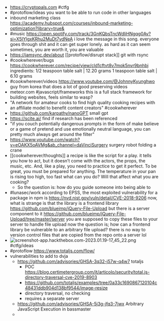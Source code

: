 - https://cryptopals.com #ctfg
- #protoflow/ideas you want to be able to run code in other languages
- inbound marketing class https://academy.hubspot.com/courses/inbound-marketing-optimization?library=true&
- #music https://open.spotify.com/track/3GnKQbsTncWdliHNgqg0Av?si=X5IYlgxKRhu2MuDt7vdNeA i love the message in this song. everyone goes through shit and it can get super lonely. as hard as it can seem sometimes, you are worth it, you are valuable
- https://jamsync.dev/about [[protoflow/disrupt stack]] git with rsync
- #cookwherever/bugs https://cookwherever.com/recipe/view/cld1cftvt8v7mok5nvr9bnhbj
  ingredients:
  1/2 teaspoon table salt | 12.20 grams
  1 teaspoon table salt | 6.10 grams
- #cookwherever/videos https://www.youtube.com/@JohnnyKyunghwo guy from korea that does a lot of good preserving videos
- meteor.com #javascript/frameworks this is a full stack framework for building websites, feels similar to wasp?
- "A network for amateur cooks to find high quality cooking recipes with an affiliate model to benefit content creators" #cookwherever
- https://github.com/karpathy/nanoGPT small gpt
- https://scite.ai/ find if research has been referenced
- "if you couch potentially dangerous prompts in the form of make believe or a game of pretend and use emotionally neutral language, you can pretty much always get around the filter"
- https://www.youtube.com/watch?v=eOAKX5oAVMg&ab_channel=daVinciSurgery surgery robot folding a crane
- [[cookwherever/thoughts]] a recipe is like the script for a play. it tells you how to act, but it doesn’t come with the actors, the props, the music, etc. And, like a play, you need to practice to get it perfect. To be great, you must be prepared for anything. The temperature in your pan is rising too high, too fast what can you do? Will that affect what you are cooking?
	- So the question is: how do you guide someone into being able to
- #lunasec/work according to EPSS, the most exploited vulnerability for a package in npm is https://nvd.nist.gov/vuln/detail/CVE-2018-9206
  now, what is strange is that the library is a frontend library https://github.com/blueimp/jQuery-File-Upload
  but there is a server component to it https://github.com/blueimp/jQuery-File-Upload/tree/master/server
  you are supposed to copy these files to your server to handle file upload
  now the question is; how can a frontend library be vulnerable to an arbitrary file upload?
  there is no way to version control files that are copied from the repo onto a server lol
- ![screenshot-app.hackthebox.com-2023.01.19-17_45_22.png](../assets/screenshot-app.hackthebox.com-2023.01.19-17_45_22_1674179134859_0.png) #ctfg/ideas
- #protoflow https://www.totaljs.com/flow/
- vulnerabilities to add to dvja
	- https://github.com/advisories/GHSA-3q32-j57w-q4w7 totaljs
		- POC https://blog.certimetergroup.com/it/articolo/security/total.js-directory-traversal-cve-2019-8903
		- https://github.com/totaljs/examples/tree/0a33c1690867120104c48431ddb904d138bf9544/image-resize
		- directory traversal, no checking
		- requires a separate server
	- https://github.com/advisories/GHSA-5j3g-jfq3-7jwx Arbitrary JavaScript Execution in bassmaster
	-